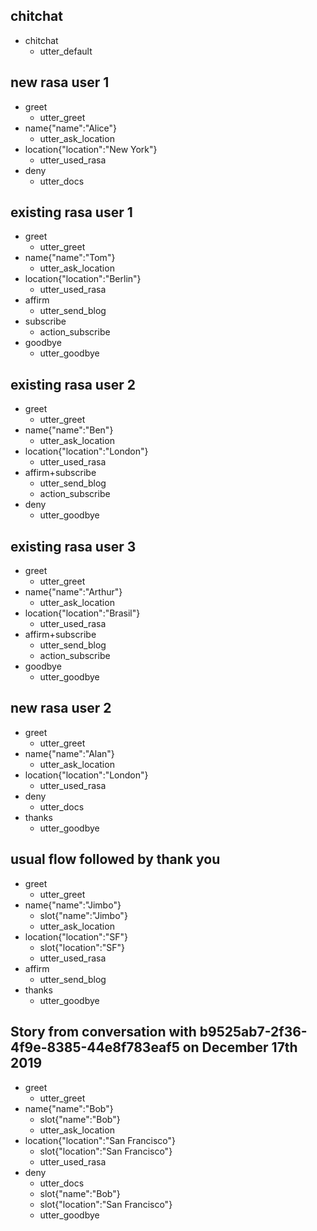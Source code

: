 ## chitchat
* chitchat
  - utter_default

## new rasa user 1
* greet
  - utter_greet
* name{"name":"Alice"}
  - utter_ask_location
* location{"location":"New York"}
  - utter_used_rasa
* deny
  - utter_docs

## existing rasa user 1
* greet
  - utter_greet
* name{"name":"Tom"}
  - utter_ask_location
* location{"location":"Berlin"}
  - utter_used_rasa
* affirm
  - utter_send_blog
* subscribe
  - action_subscribe
* goodbye
  - utter_goodbye

## existing rasa user 2
* greet
  - utter_greet
* name{"name":"Ben"}
  - utter_ask_location
* location{"location":"London"}
  - utter_used_rasa
* affirm+subscribe
  - utter_send_blog
  - action_subscribe
* deny
  - utter_goodbye

## existing rasa user 3
* greet
  - utter_greet
* name{"name":"Arthur"}
  - utter_ask_location
* location{"location":"Brasil"}
  - utter_used_rasa
* affirm+subscribe
  - utter_send_blog
  - action_subscribe
* goodbye
  - utter_goodbye

## new rasa user 2

* greet
    - utter_greet
* name{"name":"Alan"}
    - utter_ask_location
* location{"location":"London"}
    - utter_used_rasa
* deny
    - utter_docs
* thanks
    - utter_goodbye

## usual flow followed by thank you

* greet
    - utter_greet
* name{"name":"Jimbo"}
    - slot{"name":"Jimbo"}
    - utter_ask_location
* location{"location":"SF"}
    - slot{"location":"SF"}
    - utter_used_rasa
* affirm
	- utter_send_blog
* thanks
    - utter_goodbye

## Story from conversation with b9525ab7-2f36-4f9e-8385-44e8f783eaf5 on December 17th 2019

* greet
    - utter_greet
* name{"name":"Bob"}
    - slot{"name":"Bob"}
    - utter_ask_location
* location{"location":"San Francisco"}
    - slot{"location":"San Francisco"}
    - utter_used_rasa
* deny
    - utter_docs
    - slot{"name":"Bob"}
    - slot{"location":"San Francisco"}
    - utter_goodbye
